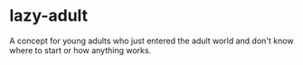 # lazy-adult
 
A concept for young adults who just entered the adult world and don't know where to start or how anything works.
